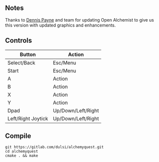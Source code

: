 
## Notes

Thanks to [Dennis Payne](https://gitlab.com/dulsi/alchemyquest) and team for updating Open Alchemist to give us this version with updated graphics and enhancements.

## Controls

|Button| Action |
|--|--|
| Select/Back | Esc/Menu  |
| Start| Esc/Menu |
| A| Action|
| B| Action |
| X| Action |
| Y| Action |
| Dpad| Up/Down/Left/Right |
| Left/Right Joytick| Up/Down/Left/Right |

## Compile

```shell 
git https://gitlab.com/dulsi/alchemyquest.git
cd alchemyquest
cmake . && make
```
